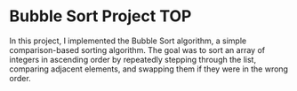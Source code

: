 # Bubble Sort Project TOP

In this project, I implemented the Bubble Sort algorithm, a simple comparison-based sorting algorithm. The goal was to sort an array of integers in ascending order by repeatedly stepping through the list, comparing adjacent elements, and swapping them if they were in the wrong order.
